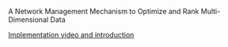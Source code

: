 A Network Management Mechanism to Optimize and Rank Multi-Dimensional Data 

[Implementation video and introduction](https://youtu.be/N-gkj14q4xw)

